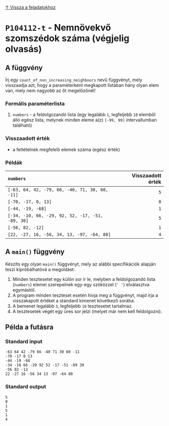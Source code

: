 
[↑ Vissza a feladatokhoz](./README.md)

# `P104112-t` - Nemnövekvő szomszédok száma (végjelig olvasás)

## A függvény

Írj egy `count_of_non_increasing_neighbours` nevű függvényt, mely visszaadja azt, hogy a paraméterként megkapott listában hány olyan elem van, mely nem nagyobb az őt megelőzőnél!

### Formális paraméterlista

1. `numbers` - a feldolgozandó lista (egy legalább `1`, legfeljebb `10` elemből álló egész lista, melynek minden eleme a(z) `[-99, 99]` intervallumban található)

### Visszaadott érték

* a feltételnek megfelelő elemek száma (egész érték)

### Példák

| `numbers` | Visszaadott érték | 
| :--- | --: | 
| `[-63, 64, 42, -79, 66, -40, 71, 30, 60, -11]` | `5` | 
| `[-70, -17, 0, 13]` | `0` | 
| `[-44, -19, -68]` | `1` | 
| `[-34, -10, 66, -29, 92, 52, -17, -51, -89, 30]` | `5` | 
| `[-56, 82, -12]` | `1` | 
| `[22, -27, 16, -56, 34, 13, -97, -64, 80]` | `4` | 

## A `main()` függvény

Készíts egy olyan `main()` függvényt, mely az alábbi specifikációk alapján teszi kipróbálhatóvá a megoldást:

1. Minden tesztesetet egy külön sor ír le, melyben a feldolgozandó lista (`numbers`) elemei szerepelnek egy-egy szóközzel (`' '`) elválasztva egymástól.
1. A program minden teszteset esetén hívja meg a függvényt, majd írja a visszakapott értéket a standard kimenet következő sorába.
1. A bemenet legalább `3`, legfeljebb `10` tesztesetet tartalmaz.
1. A tesztesetek végét egy üres sor jelzi (melyet már nem kell feldolgozni).

## Példa a futásra

### Standard input

```
-63 64 42 -79 66 -40 71 30 60 -11
-70 -17 0 13
-44 -19 -68
-34 -10 66 -29 92 52 -17 -51 -89 30
-56 82 -12
22 -27 16 -56 34 13 -97 -64 80

```

### Standard output

```
5
0
1
5
1
4
```